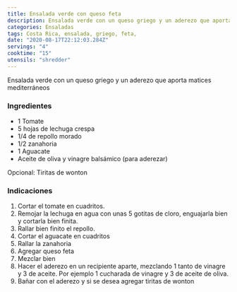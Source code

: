 ```yaml
---
title: Ensalada verde con queso feta
description: Ensalada verde con un queso griego y un aderezo que aporta matices mediterráneos
categories: Ensaladas
tags: Costa Rica, ensalada, griego, feta, 
date: "2020-08-17T22:12:03.284Z"
servings: "4"
cooktime: "15"
utensils: "shredder"
---
```

Ensalada verde con un queso griego y un aderezo que aporta matices mediterráneos

### Ingredientes

- 1 Tomate
- 5 hojas de lechuga crespa
- 1/4 de repollo morado
- 1/2 zanahoria
- 1 Aguacate
- Aceite de oliva y vinagre balsámico (para aderezar)

Opcional: Tiritas de wonton

### Indicaciones

1. Cortar el tomate en cuadritos.
2. Remojar la lechuga en agua con unas 5 gotitas de cloro, enguajarla bien y cortarla bien finita.
3. Rallar bien finito el repollo.
4. Cortar el aguacate en cuadritos
5. Rallar la zanahoria
6. Agregar queso feta
7. Mezclar bien
8. Hacer el aderezo en un recipiente aparte, mezclando 1 tanto de vinagre y 3 de aceite. Por ejemplo 1 cucharada de vinagre y 3 de aceite de oliva.
9. Bañar con el aderezo y si se desea agregar tiritas de wonton
